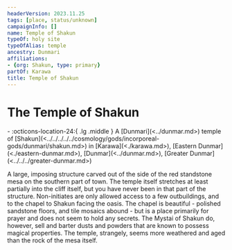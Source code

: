 ```yaml
---
headerVersion: 2023.11.25
tags: [place, status/unknown]
campaignInfo: []
name: Temple of Shakun
typeOf: holy site
typeOfAlias: temple
ancestry: Dunmari
affiliations:
- {org: Shakun, type: primary}
partOf: Karawa
title: Temple of Shakun
---
```


# The Temple of Shakun
<div class="grid cards ext-narrow-margin ext-one-column" markdown>
-    :octicons-location-24:{ .lg .middle } A [Dunmari](<../dunmar.md>) temple of [Shakun](<../../../../../cosmology/gods/incorporeal-gods/dunmari/shakun.md>) in [Karawa](<./karawa.md>), [Eastern Dunmar](<./eastern-dunmar.md>), [Dunmar](<../dunmar.md>), [Greater Dunmar](<../../../greater-dunmar.md>)  
</div>


A large, imposing structure carved out of the side of the red standstone mesa on the southern part of town. The temple itself stretches at least partially into the cliff itself, but you have never been in that part of the structure. Non-initiates are only allowed access to a few outbuildings, and to the chapel to Shakun facing the oasis. The chapel is beautiful - polished sandstone floors, and tile mosaics abound - but is a place primarily for prayer and does not seem to hold any secrets. The Mystai of Shakun do, however, sell and barter dusts and powders that are known to possess magical properties. The temple, strangely, seems more weathered and aged than the rock of the mesa itself.

